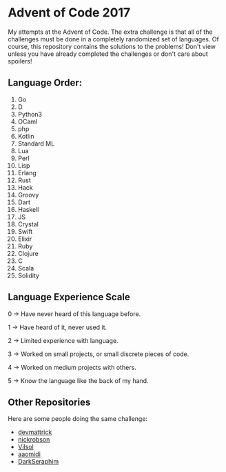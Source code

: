 # Advent of Code 2017

My attempts at the Advent of Code. The extra challenge is that all of the challenges must be done in a completely randomized set of languages. Of course, this repository contains the solutions to the problems! Don't view unless you have already completed the challenges or don't care about spoilers!

## Language Order:

1. Go
2. D
3. Python3
4. OCaml
5. php
6. Kotlin
7. Standard ML
8. Lua
9. Perl
10. Lisp
11. Erlang
12. Rust
13. Hack
14. Groovy
15. Dart
16. Haskell
17. JS
18. Crystal
19. Swift
20. Elixir
21. Ruby
22. Clojure
23. C
24. Scala
25. Solidity

## Language Experience Scale

0 -> Have never heard of this language before.

1 -> Have heard of it, never used it.

2 -> Limited experience with language.

3 -> Worked on small projects, or small discrete pieces of code.

4 -> Worked on medium projects with others.

5 -> Know the language like the back of my hand.

## Other Repositories
Here are some people doing the same challenge:

* [devmattrick](https://github.com/devmattrick/AdventOfCode2017)
* [nickrobson](https://github.com/nickrobson/adventofcode-2017)
* [Vilsol](https://github.com/Vilsol/AdventOfCode2017)
* [aaomidi](https://github.com/aaomidi/Advent-of-Code-2017)
* [DarkSeraphim](https://github.com/DarkSeraphim/Advent-of-Code-2017)
